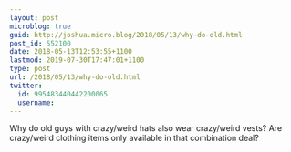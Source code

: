 ```yaml
---
layout: post
microblog: true
guid: http://joshua.micro.blog/2018/05/13/why-do-old.html
post_id: 552100
date: 2018-05-13T12:53:55+1100
lastmod: 2019-07-30T17:47:01+1100
type: post
url: /2018/05/13/why-do-old.html
twitter:
  id: 995483440442200065
  username: 
---
```

Why do old guys with crazy/weird hats also wear crazy/weird vests? Are crazy/weird clothing items only available in that combination deal?
